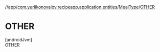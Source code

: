 //[app](../../../../index.md)/[com.yuriikonovalov.recipeapp.application.entities](../../index.md)/[MealType](../index.md)/[OTHER](index.md)

# OTHER

[androidJvm]\
[OTHER](index.md)
